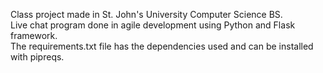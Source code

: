 Class project made in St. John's University Computer Science BS.  
Live chat program done in agile development using Python and Flask framework.  
The requirements.txt file has the dependencies used and can be installed with pipreqs.  
